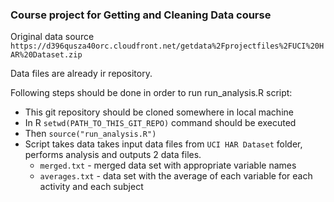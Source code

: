 ### Course project for Getting and Cleaning Data course


Original data source `https://d396qusza40orc.cloudfront.net/getdata%2Fprojectfiles%2FUCI%20HAR%20Dataset.zip`

Data files are already ir repository.

Following steps should be done in order to run run_analysis.R script:

  - This git repository should be cloned somewhere in local machine
  - In R `setwd(PATH_TO_THIS_GIT_REPO)` command should be executed
  - Then `source("run_analysis.R")`
  - Script takes data takes input data files from `UCI HAR Dataset` folder, performs analysis and outputs 2 data files.
    - `merged.txt` - merged data set with appropriate variable names
    - `averages.txt` - data set with the average of each variable for each activity and each subject
